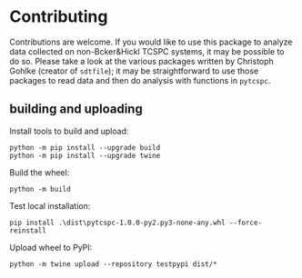 # Contributing

Contributions are welcome. If you would like to use this package to analyze data collected on non-Bcker&Hickl TCSPC systems, it may be possible to do so. Please take a look at the various packages written by Christoph Gohlke (creator of `sdtfile`); it may be straightforward to use those packages to read data and then do analysis with functions in `pytcspc`.

## building and uploading

Install tools to build and upload:
```
python -m pip install --upgrade build
python -m pip install --upgrade twine
```

Build the wheel:
```
python -m build
```

Test local installation:
```
pip install .\dist\pytcspc-1.0.0-py2.py3-none-any.whl --force-reinstall
```

Upload wheel to PyPI:
```
python -m twine upload --repository testpypi dist/*
```